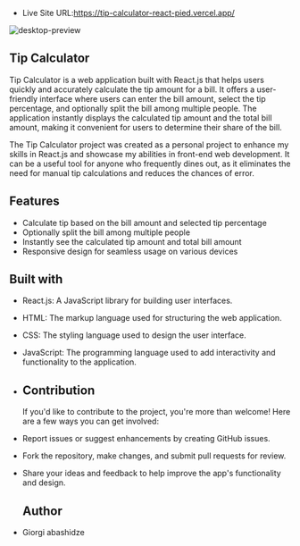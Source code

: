 - Live Site URL:https://tip-calculator-react-pied.vercel.app/

  
![desktop-preview](https://github.com/Abashidzeofficial/Tip-calculator-react/assets/114133338/8a95b921-959a-48ff-9490-451070f3d195)

## Tip Calculator

Tip Calculator is a web application built with React.js that helps users quickly and accurately calculate the tip amount for a bill. It offers a user-friendly interface where users can enter the bill amount, select the tip percentage, and optionally split the bill among multiple people. The application instantly displays the calculated tip amount and the total bill amount, making it convenient for users to determine their share of the bill.

The Tip Calculator project was created as a personal project to enhance my skills in React.js and showcase my abilities in front-end web development. It can be a useful tool for anyone who frequently dines out, as it eliminates the need for manual tip calculations and reduces the chances of error.

## Features

- Calculate tip based on the bill amount and selected tip percentage
- Optionally split the bill among multiple people
- Instantly see the calculated tip amount and total bill amount
- Responsive design for seamless usage on various devices

  
 ##  Built with
- React.js: A JavaScript library for building user interfaces.
- HTML: The markup language used for structuring the web application.
- CSS: The styling language used to design the user interface.
- JavaScript: The programming language used to add interactivity and functionality to the application.

- ## Contribution

  If you'd like to contribute to the project, you're more than welcome! Here are a few ways you can get involved:

- Report issues or suggest enhancements by creating GitHub issues.
- Fork the repository, make changes, and submit pull requests for review.
- Share your ideas and feedback to help improve the app's functionality and design.

  ## Author
- Giorgi abashidze
